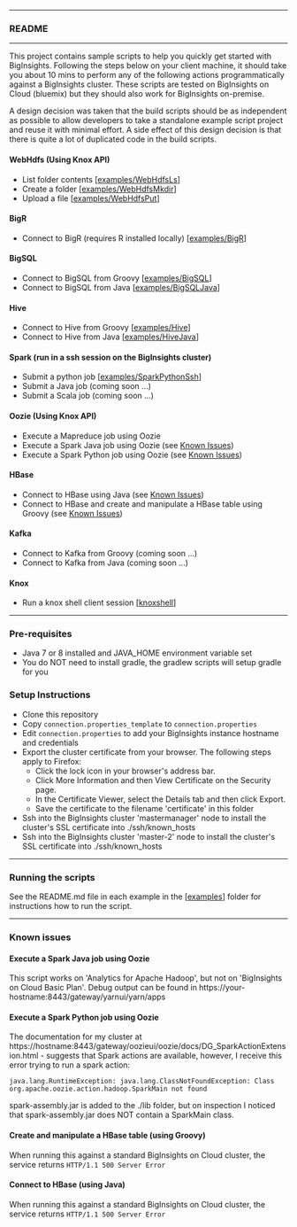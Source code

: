 *********************************************************************
### README
*********************************************************************

This project contains sample scripts  to help you quickly get started with BigInsights. Following the steps below on your client machine, it should take you about 10 mins to perform any of the following actions programmatically against a BigInsights cluster. These scripts are tested on BigInsights on Cloud (bluemix) but they should also work for BigInsights on-premise.

A design decision was taken that the build scripts should be as independent as possible to allow developers to take a standalone example script project and reuse it with minimal effort.  A side effect of this design decision is that there is quite a lot of duplicated code in the build scripts.

#### WebHdfs (Using Knox API)

- List folder contents [[examples/WebHdfsLs](./examples/WebHdfsLs/)]
- Create a folder [[examples/WebHdfsMkdir](./examples/WebHdfsMkdir/)]
- Upload a file [[examples/WebHdfsPut](./examples/WebHdfsPut/)]

#### BigR 

- Connect to BigR (requires R installed locally) [[examples/BigR](examples/BigR)]

#### BigSQL

- Connect to BigSQL from Groovy [[examples/BigSQL](examples/BigSQL)]
- Connect to BigSQL from Java [[examples/BigSQLJava](examples/BigSQLJava)]

#### Hive

- Connect to Hive from Groovy [[examples/Hive](examples/Hive)]
- Connect to Hive from Java  [[examples/HiveJava](examples/HiveJava)]

#### Spark (run in a ssh session on the BigInsights cluster)

- Submit a python job [[examples/SparkPythonSsh](examples/SparkPythonSsh)]
- Submit a Java job (coming soon ...)
- Submit a Scala job (coming soon ...)

#### Oozie (Using Knox API)

- Execute a Mapreduce job using Oozie
- Execute a Spark Java job using Oozie (see [Known Issues](#known-issues))
- Execute a Spark Python job using Oozie (see [Known Issues](#known-issues))

#### HBase

- Connect to HBase using Java (see [Known Issues](#known-issues))
- Connect to HBase and create and manipulate a HBase table using Groovy (see [Known Issues](#known-issues))

#### Kafka

- Connect to Kafka from Groovy (coming soon ...)
- Connect to Kafka from Java (coming soon ...)

####  Knox

- Run a knox shell client session [[knoxshell](./knoxshell/)]

*********************************************************************

### Pre-requisites

- Java 7 or 8 installed and JAVA_HOME environment variable set
- You do NOT need to install gradle, the gradlew scripts will setup gradle for you


### Setup Instructions

- Clone this repository
- Copy `connection.properties_template` to `connection.properties`
- Edit `connection.properties` to add your BigInsights instance hostname and credentials
- Export the cluster certificate from your browser. The following steps apply to Firefox:
  - Click the lock icon in your browser's address bar.
  - Click More Information and then View Certificate on the Security page.
  - In the Certificate Viewer, select the Details tab and then click Export.
  - Save the certificate to the filename 'certificate' in this folder
- Ssh into the BigInsights cluster 'mastermanager' node to install the cluster's SSL certificate into ./ssh/known_hosts
- Ssh into the BigInsights cluster 'master-2' node to install the cluster's SSL certificate into ./ssh/known_hosts

*********************************************************************
### Running the scripts

See the README.md file in each example in the [[examples](examples)] folder for instructions how to run the script.
*********************************************************************

### Known issues

#### Execute a Spark Java job using Oozie

This script works on 'Analytics for Apache Hadoop', but not on 'BigInsights on Cloud Basic Plan'.  Debug output can be found in https://your-hostname:8443/gateway/yarnui/yarn/apps

#### Execute a Spark Python job using Oozie 

The documentation for my cluster at https://hostname:8443/gateway/oozieui/oozie/docs/DG_SparkActionExtension.html - suggests that Spark actions are available, however, I receive this error trying to run a spark action:

`java.lang.RuntimeException: java.lang.ClassNotFoundException: Class org.apache.oozie.action.hadoop.SparkMain not found`

spark-assembly.jar is added to the ./lib folder, but on inspection I noticed that spark-assembly.jar does NOT contain a SparkMain class.

#### Create and manipulate a HBase table (using Groovy)

When running this against a standard BigInsights on Cloud cluster, the service returns `HTTP/1.1 500 Server Error`

#### Connect to HBase (using Java)

When running this against a standard BigInsights on Cloud cluster, the service returns `HTTP/1.1 500 Server Error`
